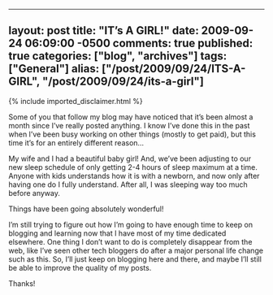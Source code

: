   ---
  layout: post
  title: "IT’s A GIRL!"
  date: 2009-09-24 06:09:00 -0500
  comments: true
  published: true
  categories: ["blog", "archives"]
  tags: ["General"]
  alias: ["/post/2009/09/24/ITS-A-GIRL", "/post/2009/09/24/its-a-girl"]
  ---
<!-- more -->
{% include imported_disclaimer.html %}
<p>Some of you that follow my blog may have noticed that it’s been almost a month since I’ve really posted anything. I know I’ve done this in the past when I’ve been busy working on other things (mostly to get paid), but this time it’s for an entirely different reason…</p>  <p>My wife and I had a beautiful baby girl! And, we’ve been adjusting to our new sleep schedule of only getting 2-4 hours of sleep maximum at a time. Anyone with kids understands how it is with a newborn, and now only after having one do I fully understand. After all, I was sleeping way too much before anyway.</p>  <p>Things have been going absolutely wonderful!</p>  <p>I’m still trying to figure out how I’m going to have enough time to keep on blogging and learning now that I have most of my time dedicated elsewhere. One thing I don’t want to do is completely disappear from the web, like I’ve seen other tech bloggers do after a major personal life change such as this. So, I’ll just keep on blogging here and there, and maybe I’ll still be able to improve the quality of my posts.</p>  <p>Thanks!</p>
